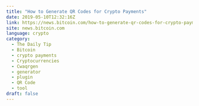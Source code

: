 ```yaml
---
title: "How to Generate QR Codes for Crypto Payments"
date: 2019-05-10T12:32:16Z
link: https://news.bitcoin.com/how-to-generate-qr-codes-for-crypto-payments/?utm_medium=RSS&utm_source=hune
site: news.bitcoin.com
language: crypto
category:
  - The Daily Tip
  - Bitcoin
  - crypto payments
  - Cryptocurrencies
  - Cwaqrgen
  - generator
  - plugin
  - QR Code
  - tool
draft: false
---
```

